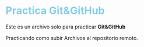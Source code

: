 # <span style="color:skyblue">Practica Git&GitHub</span>

Este es un archivo solo para practicar **Git&GitHub**

Practicando como subir Archivos al repositorio remoto.
